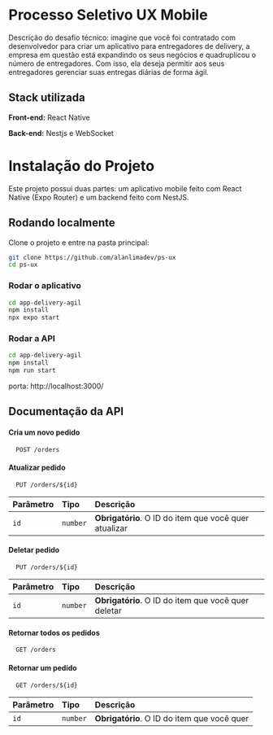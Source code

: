 # Processo Seletivo UX Mobile
Descrição do desafio técnico: imagine que você foi contratado com desenvolvedor para criar um aplicativo para entregadores de delivery, a empresa em questão está expandindo os seus negócios e quadruplicou o número de entregadores. Com isso, ela deseja permitir aos seus entregadores gerenciar suas entregas diárias de forma ágil.

## Stack utilizada

**Front-end:** React Native

**Back-end:** Nestjs e WebSocket

# Instalação do Projeto

Este projeto possui duas partes: um aplicativo mobile feito com React Native (Expo Router) e um backend feito com NestJS.

## Rodando localmente

Clone o projeto e entre na pasta principal:

```bash
git clone https://github.com/alanlimadev/ps-ux
cd ps-ux
````

### Rodar o aplicativo

```bash
cd app-delivery-agil
npm install
npx expo start
````

### Rodar a API

```bash
cd app-delivery-agil
npm install
npm run start
````
porta: http://localhost:3000/

## Documentação da API

#### Cria um novo pedido
```http
  POST /orders
```

#### Atualizar pedido

```http
  PUT /orders/${id}
```

| Parâmetro   | Tipo       | Descrição                                   |
| :---------- | :--------- | :------------------------------------------ |
| `id`      | `number` | **Obrigatório**. O ID do item que você quer atualizar |

#### Deletar pedido

```http
  PUT /orders/${id}
```

| Parâmetro   | Tipo       | Descrição                                   |
| :---------- | :--------- | :------------------------------------------ |
| `id`      | `number` | **Obrigatório**. O ID do item que você quer deletar |

#### Retornar todos os pedidos

```http
  GET /orders
```

#### Retornar um pedido

```http
  GET /orders/${id}
```

| Parâmetro   | Tipo       | Descrição                                   |
| :---------- | :--------- | :------------------------------------------ |
| `id`      | `number` | **Obrigatório**. O ID do item que você quer |


